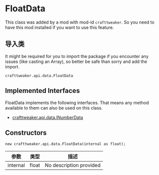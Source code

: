 # FloatData



This class was added by a mod with mod-id `crafttweaker`. So you need to have this mod installed if you want to use this feature.

## 导入类
It might be required for you to import the package if you encounter any issues (like casting an Array), so better be safe than sorry and add the import.
```zenscript
crafttweaker.api.data.FloatData
```

## Implemented Interfaces
FloatData implements the following interfaces. That means any method available to them can also be used on this class.
- [crafttweaker.api.data.INumberData](/vanilla/api/data/INumberData)

## Constructors
```zenscript
new crafttweaker.api.data.FloatData(internal as float);
```
| 参数       | 类型    | 描述                      |
| -------- | ----- | ----------------------- |
| internal | float | No description provided |



